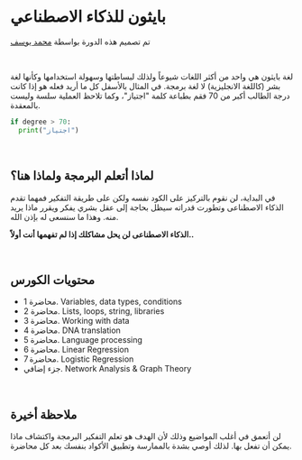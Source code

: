# بايثون للذكاء الاصطناعي
تم تصميم هذه الدورة بواسطة [محمد يوسف](mohamedyosef101.github.io)

<br>


لغة بايثون هي واحد من أكثر اللغات شيوعاً ولذلك لبساطتها وسهولة استخدامها وكأنها لغة بشر (كاللغة الانجليزية) لا لغة برمجة. في المثال بالأسفل كل ما أريد فعله هو إذا كانت درجة الطالب أكبر من 70 فقم بطباعة كلمة "اجتياز"، وكما تلاحظ العملية سلسة وليست بالمعقدة.

```python
if degree > 70:
  print("اجتياز")
```
<br>

## لماذا أتعلم البرمجة ولماذا هنا؟
في البداية، لن نقوم بالتركيز على الكود نفسه ولكن على طريقة التفكير فمهما تقدم الذكاء الاصطناعى وتطورت قدراته سيظل بحاجة إلى عقل بشري يفكر ويقرر ماذا يريد منه. وهذا ما سنسعى له بإذن الله.

<b>الذكاء الاصطناعى لن يحل مشاكلك إذا لم تفهمها أنت أولاً..</b>


<br>

## محتويات الكورس
- محاضرة 1. Variables, data types, conditions
- محاضرة 2. Lists, loops, string, libraries
- محاضرة 3. Working with data
- محاضرة 4. DNA translation
- محاضرة 5. Language processing
- محاضرة 6. Linear Regression
- محاضرة 7. Logistic Regression
- جزء إضافي. Network Analysis & Graph Theory

<br>

## ملاحظة أخيرة
لن أتعمق في أغلب المواضيع وذلك لأن الهدف هو تعلم التفكير البرمجة واكتشاف ماذا يمكن أن تفعل بها. لذلك أوصي بشدة بالممارسة وتطبيق الأكواد بنفسك بعد كل محاضرة.
